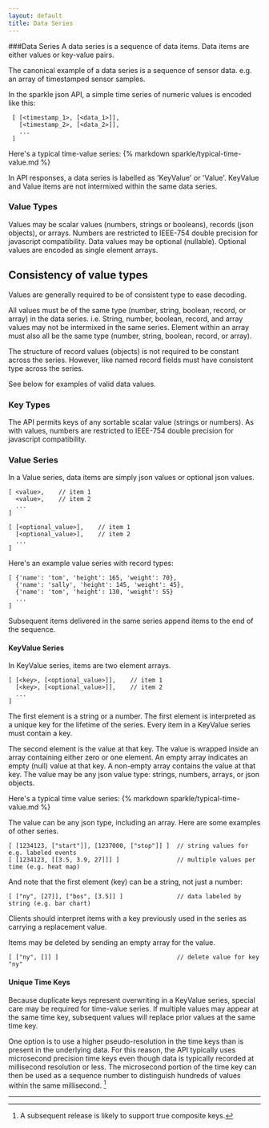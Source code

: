 ```yaml
---
layout: default
title: Data Series
---
```


###Data Series
A data series is a sequence of data items. Data items are either values or key-value pairs.

The canonical example of a data series is a sequence of sensor data. 
e.g. an array of timestamped sensor samples. 

In the sparkle json API, a simple time series of numeric values is encoded like this: 

     [ [<timestamp_1>, [<data_1>]], 
       [<timestamp_2>, [<data_2>]], 
       ...
     ] 

Here's a typical time-value series:
{% markdown sparkle/typical-time-value.md %}

In API responses, a data series is labelled as 'KeyValue' or 'Value'. 
KeyValue and Value items are not intermixed within the same data series.

### Value Types
Values may be scalar values (numbers, strings or booleans), records (json objects), or arrays. 
Numbers are restricted to IEEE-754 double precision for javascript compatibility.
Data values may be optional (nullable). Optional values are encoded as single element arrays.

## Consistency of value types
Values are generally required to be of consistent type to ease decoding.

All values must be of the same type (number, string, boolean, record, or array) in the data series.
i.e. String, number, boolean, record, and array values may not be intermixed in the same series. 
Element within an array must also all be the same type (number, string, boolean, record, or array).

The structure of record values (objects) is not required to be constant across the series. 
However, like named record fields must have consistent type across the series.

See below for examples of valid data values.

### Key Types
The API permits keys of any sortable scalar value (strings or numbers). 
As with values, numbers are restricted to IEEE-754 double precision for javascript compatibility.

### Value Series
In a Value series, data items are simply json values or optional json values.

    [ <value>,    // item 1
      <value>,    // item 2
      ...
    ]

    [ [<optional_value>],    // item 1
      [<optional_value>],    // item 2
      ...
    ]

Here's an example value series with record types:

    [ {'name': 'tom', 'height': 165, 'weight': 70}, 
      {'name': 'sally', 'height': 145, 'weight': 45}, 
      {'name': 'tom', 'height': 130, 'weight': 55}
      ...
    ] 

Subsequent items delivered in the same series append items to the end of the sequence.

#### KeyValue Series <a name="KeyValue"></a>

In KeyValue series, items are two element arrays. 

    [ [<key>, [<optional_value>]],    // item 1
      [<key>, [<optional_value>]],    // item 2
      ...
    ]

The first element is a string or a number. 
The first element is interpreted as a unique key for the lifetime of the series. 
Every item in a KeyValue series must contain a key.

The second element is the value at that key. 
The value is wrapped inside an array containing either zero or one element.
An empty array indicates an empty (null) value at that key.
A non-empty array contains the value at that key.
The value may be any json value type: strings, numbers, arrays, or json objects.

Here's a typical time value series:
{% markdown sparkle/typical-time-value.md %}

The value can be any json type, including an array. Here are some examples of other series.

    [ [1234123, ["start"]], [1237000, ["stop"]] ]  // string values for e.g. labeled events
    [ [1234123, [[3.5, 3.9, 27]]] ]                // multiple values per time (e.g. heat map)

And note that the first element (key) can be a string, not just a number:

    [ ["ny", [27]], ["bos", [3.5]] ]               // data labeled by string (e.g. bar chart)

Clients should interpret items with a key previously used in the series as carrying a replacement value. 

Items may be deleted by sending an empty array for the value.

    [ ["ny", []] ]                                 // delete value for key "ny"

#### Unique Time Keys
Because duplicate keys represent overwriting in a KeyValue series, 
special care may be required for time-value series. 
If multiple values may appear at the same time key, 
subsequent values will replace prior values at the same time key.

One option is to use a higher pseudo-resolution in the time keys than is present in the underlying data.
For this reason, the API typically uses microsecond precision time keys 
even though data is typically recorded at millisecond resolution or less.
The microsecond portion of the time key can then be used as a sequence number to distinguish hundreds
of values within the same millisecond. [^composite-keys]

[^composite-keys]: A subsequent release is likely to support true composite keys.

----

